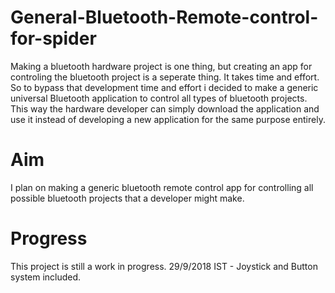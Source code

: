 # General-Bluetooth-Remote-control-for-spider
Making a bluetooth hardware project is one thing, but creating an app for controling the bluetooth project is a seperate thing. It takes time and effort. So to bypass that development time and effort i decided to make a generic universal Bluetooth application to control all types of bluetooth projects. This way the hardware developer can simply download the application and use it instead of developing a new application for the same purpose entirely. 

# Aim 
I plan on making a generic bluetooth remote control app for controlling all possible bluetooth projects that a developer might make.

# Progress
This project is still a work in progress. 
29/9/2018 IST - Joystick and Button system included.
